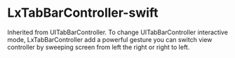 # LxTabBarController-swift
Inherited from UITabBarController. To change UITabBarController interactive mode, LxTabBarController add a powerful gesture you can switch view controller by sweeping screen from left the right or right to left.
